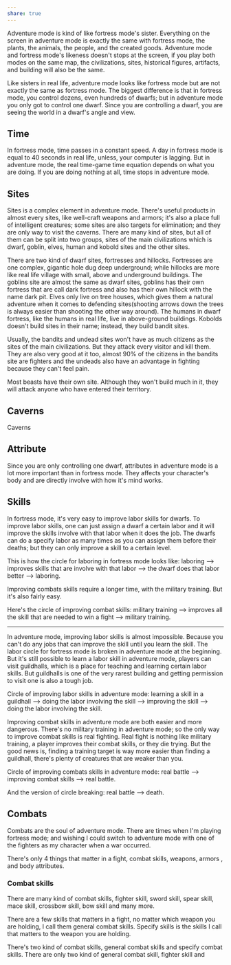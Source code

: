 ```yaml
---
share: true
---
```



Adventure mode is kind of like fortress mode's sister. Everything on the screen in adventure mode is exactly the same with fortress mode, the plants, the animals, the people, and the created goods. Adventure mode and fortress mode's likeness doesn't stops at the screen, if you play both modes on the same map, the civilizations, sites, historical figures, artifacts, and building will also be the same.

Like sisters in real life, adventure mode looks like fortress mode but are not exactly the same as fortress mode. The biggest difference is that in fortress mode, you control dozens, even hundreds of dwarfs; but in adventure mode you only got to control one dwarf. Since you are controlling a dwarf, you are seeing the world in a dwarf's angle and view.

## Time

In fortress mode, time passes in a constant speed. A day in fortress mode is equal to 40 seconds in real life, unless, your computer is lagging. But in adventure mode, the real time-game time equation depends on what you are doing. If you are doing nothing at all, time stops in adventure mode. 

## Sites

Sites is a complex element in adventure mode. There's useful products in almost every sites, like well-craft weapons and armors; it's also a place full of intelligent creatures; some sites are also targets for elimination; and they are only way to visit the caverns.
There are many kind of sites, but all of them can be split into two groups, sites of the main civilizations which is dwarf, goblin, elves, human and kobold sites and the other sites.

There are two kind of dwarf sites, fortresses and hillocks. Fortresses are one complex, gigantic hole dug deep underground; while hillocks are more like real life village with small, above and underground buildings. The goblins site are almost the same as dwarf sites, goblins has their own fortress that are call dark fortress and also has their own hillock with the name dark pit. Elves only live on tree houses, which gives them a natural adventure when it comes to defending sites(shooting arrows down the trees is always easier than shooting the other way around). The humans in dwarf fortress, like the humans in real life, live in above-ground buildings. Kobolds doesn't build sites in their name; instead, they build bandit sites. 

Usually, the bandits and undead sites won't have as much citizens as the sites of the main civilizations. But they attack every visitor and kill them. They are also very good at it too, almost 90% of the citizens in the bandits site are fighters and the undeads also have an advantage in fighting because they can't feel pain.

Most beasts have their own site. Although they won't build much in it, they will attack anyone who have entered their territory.

## Caverns 

Caverns 

## Attribute

Since you are only controlling one dwarf, attributes in adventure mode is a lot more important than in fortress mode. They affects your character's body and are directly involve with how it's mind works. 

## Skills

In fortress mode, it's very easy to improve labor skills for dwarfs. To improve labor skills, one can just assign a dwarf a certain labor and it will improve the skills involve with that labor when it does the job. The dwarfs can do a specify labor as many times as you can assign them before their deaths; but they can only improve a skill to a certain level.

This is how the circle for laboring in fortress mode looks like: laboring --> improves skills that are involve with that labor --> the dwarf does that labor better --> laboring. 

Improving combats skills require a longer time, with the military training. But it's also fairly easy.

Here's the circle of improving combat skills: military training --> improves all the skill that are needed to win a fight --> military training. 

***

In adventure mode, improving labor skills is almost impossible. Because you can't do any jobs that can improve the skill until you learn the skill. The labor circle for fortress mode is broken in adventure mode at the beginning. But it's still possible to learn a labor skill in adventure mode, players can visit guildhalls, which is a place for teaching and learning certain labor skills. But guildhalls is one of the very rarest building and getting permission to visit one is also a tough job.

Circle of improving labor skills in adventure mode: learning a skill in a guildhall --> doing the labor involving the skill --> improving the skill --> doing the labor involving the skill.

Improving combat skills in adventure mode are both easier and more dangerous. There's no military training in adventure mode; so the only way to improve combat skills is real fighting. Real fight is nothing like military training, a player improves their combat skills, or they die trying. But the good news is, finding a training target is way more easier than finding a guildhall, there's plenty of creatures that are weaker than you.

Circle of improving combats skills in adventure mode: real battle --> improving combat skills --> real battle.

And the version of circle breaking: real battle --> death.

## Combats

Combats are the soul of adventure mode. There are times when I'm playing fortress mode; and wishing I could switch to adventure mode with one of the fighters as my character when a war occurred. 

There's only 4 things that matter in a fight, combat skills, weapons, armors , and body 
attributes.

### Combat skills

There are many kind of combat skills, fighter skill, sword skill, spear skill, mace skill, crossbow skill, bow skill and many more.

There are a few skills that matters in a fight, no matter which weapon you are holding, I call them general combat skills. Specify skills is the skills I call that matters to the weapon you are holding. 

There's two kind of combat skills, general combat skills and specify combat skills. There are only two kind of general combat skill, fighter skill and 

